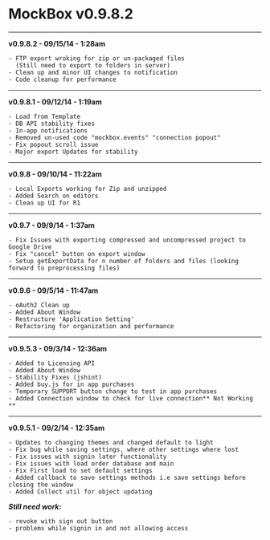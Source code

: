 MockBox v0.9.8.2
=========

---------------------------------------
**v0.9.8.2 - 09/15/14 - 1:28am**


```
- FTP export wroking for zip or un-packaged files
  (Still need to export to folders in server)
- Clean up and minor UI changes to notification
- Code cleanup for performance
```
---------------------------------------
**v0.9.8.1 - 09/12/14 - 1:19am**


```
- Load from Template
- DB API stability fixes
- In-app notifications
- Removed un-used code "mockbox.events" "connection popout"
- Fix popout scroll issue
- Major export Updates for stability
```
---------------------------------------
**v0.9.8 - 09/10/14 - 11:22am**


```
- Local Exports working for Zip and unzipped
- Added Search on editors
- Clean up UI for R1
```
---------------------------------------
**v0.9.7 - 09/9/14 - 1:37am**


```
- Fix Issues with exporting compressed and uncompressed project to Google Drive
- Fix "cancel" button on export window
- Setup getExportData for n number of folders and files (looking forward to preprocessing files)
```
---------------------------------------
**v0.9.6 - 09/5/14 - 11:47am**


```
- oAuth2 Clean up
- Added About Window
- Restructure 'Application Setting'
- Refactoring for organization and performance
```
---------------------------------------
**v0.9.5.3 - 09/3/14 - 12:36am**


```
- Added to Licensing API
- Added About Window
- Stability Fixes (jshint)
- Added buy.js for in app purchases
- Temporary SUPPORT button change to test in app purchases
- Added Connection window to check for live connection** Not Working **
```

---------------------------------------
**v0.9.5.1 - 09/2/14 - 12:35am**


```
- Updates to changing themes and changed default to light
- Fix bug while saving settings, where other settings where lost
- Fix issues with signin later functionality
- Fix issues with load order database and main
- Fix First load to set default settings
- Added callback to save settings methods i.e save settings before closing the window
- Added Collect util for object updating
```
***Still need work:*** 
```
- revoke with sign out button
- problems while signin in and not allowing access
```
